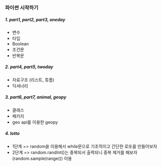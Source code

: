 ### 파이썬 시작하기
##### 1. part1, part2, part3, oneday
- 변수
- 타입
- Boolean
- 조건문
- 반복문

##### 2. part4, part5, twoday
- 자료구조 (리스트, 튜플)
- 딕셔너리

##### 3. part6, part7, animal, geopy
- 클래스
- 패키지
- geo api를 이용한 geopy

##### 4. lotto
- 1단계 => random을 이용해서 while문으로 기초적이고 간단한 로또를 만들어보자
- 2단계 => random.randInt()는 중복되서 출력되니 중복 제거를 해보자 (random.sample(range()) 이용

